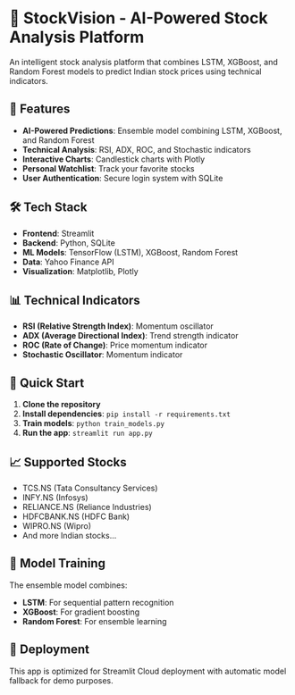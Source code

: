 # 🏦 StockVision - AI-Powered Stock Analysis Platform

An intelligent stock analysis platform that combines LSTM, XGBoost, and Random Forest models to predict Indian stock prices using technical indicators.

## 🚀 Features

- **AI-Powered Predictions**: Ensemble model combining LSTM, XGBoost, and Random Forest
- **Technical Analysis**: RSI, ADX, ROC, and Stochastic indicators
- **Interactive Charts**: Candlestick charts with Plotly
- **Personal Watchlist**: Track your favorite stocks
- **User Authentication**: Secure login system with SQLite

## 🛠️ Tech Stack

- **Frontend**: Streamlit
- **Backend**: Python, SQLite
- **ML Models**: TensorFlow (LSTM), XGBoost, Random Forest
- **Data**: Yahoo Finance API
- **Visualization**: Matplotlib, Plotly

## 📊 Technical Indicators

- **RSI (Relative Strength Index)**: Momentum oscillator
- **ADX (Average Directional Index)**: Trend strength indicator
- **ROC (Rate of Change)**: Price momentum indicator
- **Stochastic Oscillator**: Momentum indicator

## 🚀 Quick Start

1. **Clone the repository**
2. **Install dependencies**: `pip install -r requirements.txt`
3. **Train models**: `python train_models.py`
4. **Run the app**: `streamlit run app.py`

## 📈 Supported Stocks

- TCS.NS (Tata Consultancy Services)
- INFY.NS (Infosys)
- RELIANCE.NS (Reliance Industries)
- HDFCBANK.NS (HDFC Bank)
- WIPRO.NS (Wipro)
- And more Indian stocks...

## 🔧 Model Training

The ensemble model combines:
- **LSTM**: For sequential pattern recognition
- **XGBoost**: For gradient boosting
- **Random Forest**: For ensemble learning

## 📱 Deployment

This app is optimized for Streamlit Cloud deployment with automatic model fallback for demo purposes.
